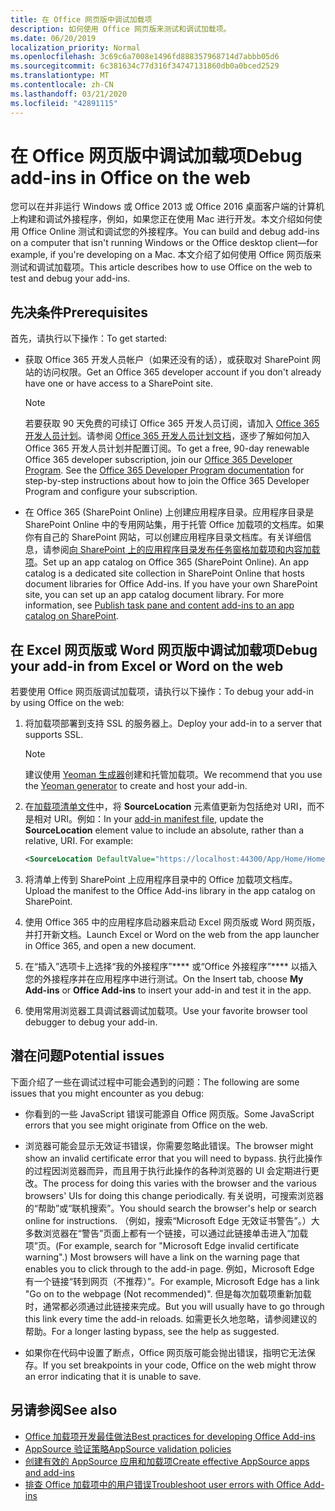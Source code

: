 ```yaml
---
title: 在 Office 网页版中调试加载项
description: 如何使用 Office 网页版来测试和调试加载项。
ms.date: 06/20/2019
localization_priority: Normal
ms.openlocfilehash: 3c69c6a7008e1496fd888357968714d7abbb05d6
ms.sourcegitcommit: 6c381634c77d316f34747131860db0a0bced2529
ms.translationtype: MT
ms.contentlocale: zh-CN
ms.lasthandoff: 03/21/2020
ms.locfileid: "42891115"
---
```

# <a name="debug-add-ins-in-office-on-the-web"></a><span data-ttu-id="e7f5f-103">在 Office 网页版中调试加载项</span><span class="sxs-lookup"><span data-stu-id="e7f5f-103">Debug add-ins in Office on the web</span></span>


<span data-ttu-id="e7f5f-104">您可以在并非运行 Windows 或 Office 2013 或 Office 2016 桌面客户端的计算机上构建和调试外接程序，例如，如果您正在使用 Mac 进行开发。本文介绍如何使用 Office Online 测试和调试您的外接程序。</span><span class="sxs-lookup"><span data-stu-id="e7f5f-104">You can build and debug add-ins on a computer that isn't running Windows or the Office desktop client&mdash;for example, if you're developing on a Mac.</span></span> <span data-ttu-id="e7f5f-105">本文介绍了如何使用 Office 网页版来测试和调试加载项。</span><span class="sxs-lookup"><span data-stu-id="e7f5f-105">This article describes how to use Office on the web to test and debug your add-ins.</span></span> 

## <a name="prerequisites"></a><span data-ttu-id="e7f5f-106">先决条件</span><span class="sxs-lookup"><span data-stu-id="e7f5f-106">Prerequisites</span></span>

<span data-ttu-id="e7f5f-107">首先，请执行以下操作：</span><span class="sxs-lookup"><span data-stu-id="e7f5f-107">To get started:</span></span>

- <span data-ttu-id="e7f5f-108">获取 Office 365 开发人员帐户（如果还没有的话），或获取对 SharePoint 网站的访问权限。</span><span class="sxs-lookup"><span data-stu-id="e7f5f-108">Get an Office 365 developer account if you don't already have one or have access to a SharePoint site.</span></span>

  > [!NOTE]
  > <span data-ttu-id="e7f5f-p102">若要获取 90 天免费的可续订 Office 365 开发人员订阅，请加入 [Office 365 开发人员计划](https://developer.microsoft.com/office/dev-program)。请参阅 [Office 365 开发人员计划文档](/office/developer-program/office-365-developer-program)，逐步了解如何加入 Office 365 开发人员计划并配置订阅。</span><span class="sxs-lookup"><span data-stu-id="e7f5f-p102">To get a free, 90-day renewable Office 365 developer subscription, join our [Office 365 Developer Program](https://developer.microsoft.com/office/dev-program). See the [Office 365 Developer Program documentation](/office/developer-program/office-365-developer-program) for step-by-step instructions about how to join the Office 365 Developer Program and configure your subscription.</span></span>

- <span data-ttu-id="e7f5f-p103">在 Office 365 (SharePoint Online) 上创建应用程序目录。应用程序目录是 SharePoint Online 中的专用网站集，用于托管 Office 加载项的文档库。如果你有自己的 SharePoint 网站，可以创建应用程序目录文档库。有关详细信息，请参阅[向 SharePoint 上的应用程序目录发布任务窗格加载项和内容加载项](../publish/publish-task-pane-and-content-add-ins-to-an-add-in-catalog.md)。</span><span class="sxs-lookup"><span data-stu-id="e7f5f-p103">Set up an app catalog on Office 365 (SharePoint Online). An app catalog is a dedicated site collection in SharePoint Online that hosts document libraries for Office Add-ins. If you have your own SharePoint site, you can set up an app catalog document library. For more information, see [Publish task pane and content add-ins to an app catalog on SharePoint](../publish/publish-task-pane-and-content-add-ins-to-an-add-in-catalog.md).</span></span>


## <a name="debug-your-add-in-from-excel-or-word-on-the-web"></a><span data-ttu-id="e7f5f-114">在 Excel 网页版或 Word 网页版中调试加载项</span><span class="sxs-lookup"><span data-stu-id="e7f5f-114">Debug your add-in from Excel or Word on the web</span></span>

<span data-ttu-id="e7f5f-115">若要使用 Office 网页版调试加载项，请执行以下操作：</span><span class="sxs-lookup"><span data-stu-id="e7f5f-115">To debug your add-in by using Office on the web:</span></span>

1. <span data-ttu-id="e7f5f-116">将加载项部署到支持 SSL 的服务器上。</span><span class="sxs-lookup"><span data-stu-id="e7f5f-116">Deploy your add-in to a server that supports SSL.</span></span>

    > [!NOTE]
    > <span data-ttu-id="e7f5f-117">建议使用 [Yeoman 生成器](https://github.com/OfficeDev/generator-office)创建和托管加载项。</span><span class="sxs-lookup"><span data-stu-id="e7f5f-117">We recommend that you use the [Yeoman generator](https://github.com/OfficeDev/generator-office) to create and host your add-in.</span></span>

2. <span data-ttu-id="e7f5f-p104">在[加载项清单文件](../develop/add-in-manifests.md)中，将 **SourceLocation** 元素值更新为包括绝对 URI，而不是相对 URI。例如：</span><span class="sxs-lookup"><span data-stu-id="e7f5f-p104">In your [add-in manifest file](../develop/add-in-manifests.md), update the **SourceLocation** element value to include an absolute, rather than a relative, URI. For example:</span></span>

    ```xml
    <SourceLocation DefaultValue="https://localhost:44300/App/Home/Home.html" />
    ```

3. <span data-ttu-id="e7f5f-120">将清单上传到 SharePoint 上应用程序目录中的 Office 加载项文档库。</span><span class="sxs-lookup"><span data-stu-id="e7f5f-120">Upload the manifest to the Office Add-ins library in the app catalog on SharePoint.</span></span>

4. <span data-ttu-id="e7f5f-121">使用 Office 365 中的应用程序启动器来启动 Excel 网页版或 Word 网页版，并打开新文档。</span><span class="sxs-lookup"><span data-stu-id="e7f5f-121">Launch Excel or Word on the web from the app launcher in Office 365, and open a new document.</span></span>

5. <span data-ttu-id="e7f5f-122">在“插入”选项卡上选择“我的外接程序”\*\*\*\* 或“Office 外接程序”\*\*\*\* 以插入您的外接程序并在应用程序中进行测试。</span><span class="sxs-lookup"><span data-stu-id="e7f5f-122">On the Insert tab, choose **My Add-ins** or **Office Add-ins** to insert your add-in and test it in the app.</span></span>

6. <span data-ttu-id="e7f5f-123">使用常用浏览器工具调试器调试加载项。</span><span class="sxs-lookup"><span data-stu-id="e7f5f-123">Use your favorite browser tool debugger to debug your add-in.</span></span>

## <a name="potential-issues"></a><span data-ttu-id="e7f5f-124">潜在问题</span><span class="sxs-lookup"><span data-stu-id="e7f5f-124">Potential issues</span></span>

<span data-ttu-id="e7f5f-125">下面介绍了一些在调试过程中可能会遇到的问题：</span><span class="sxs-lookup"><span data-stu-id="e7f5f-125">The following are some issues that you might encounter as you debug:</span></span>

- <span data-ttu-id="e7f5f-126">你看到的一些 JavaScript 错误可能源自 Office 网页版。</span><span class="sxs-lookup"><span data-stu-id="e7f5f-126">Some JavaScript errors that you see might originate from Office on the web.</span></span>

- <span data-ttu-id="e7f5f-127">浏览器可能会显示无效证书错误，你需要忽略此错误。</span><span class="sxs-lookup"><span data-stu-id="e7f5f-127">The browser might show an invalid certificate error that you will need to bypass.</span></span> <span data-ttu-id="e7f5f-128">执行此操作的过程因浏览器而异，而且用于执行此操作的各种浏览器的 UI 会定期进行更改。</span><span class="sxs-lookup"><span data-stu-id="e7f5f-128">The process for doing this varies with the browser and the various browsers' UIs for doing this change periodically.</span></span> <span data-ttu-id="e7f5f-129">有关说明，可搜索浏览器的“帮助”或“联机搜索”。</span><span class="sxs-lookup"><span data-stu-id="e7f5f-129">You should search the browser's help or search online for instructions.</span></span> <span data-ttu-id="e7f5f-130">（例如，搜索“Microsoft Edge 无效证书警告”。）大多数浏览器在“警告”页面上都有一个链接，可以通过此链接单击进入“加载项”页。</span><span class="sxs-lookup"><span data-stu-id="e7f5f-130">(For example, search for "Microsoft Edge invalid certificate warning".) Most browsers will have a link on the warning page that enables you to click through to the add-in page.</span></span> <span data-ttu-id="e7f5f-131">例如，Microsoft Edge 有一个链接“转到网页（不推荐）”。</span><span class="sxs-lookup"><span data-stu-id="e7f5f-131">For example, Microsoft Edge has a link "Go on to the webpage (Not recommended)".</span></span> <span data-ttu-id="e7f5f-132">但是每次加载项重新加载时，通常都必须通过此链接来完成。</span><span class="sxs-lookup"><span data-stu-id="e7f5f-132">But you will usually have to go through this link every time the add-in reloads.</span></span> <span data-ttu-id="e7f5f-133">如需更长久地忽略，请参阅建议的帮助。</span><span class="sxs-lookup"><span data-stu-id="e7f5f-133">For a longer lasting bypass, see the help as suggested.</span></span>

- <span data-ttu-id="e7f5f-134">如果你在代码中设置了断点，Office 网页版可能会抛出错误，指明它无法保存。</span><span class="sxs-lookup"><span data-stu-id="e7f5f-134">If you set breakpoints in your code, Office on the web might throw an error indicating that it is unable to save.</span></span>

## <a name="see-also"></a><span data-ttu-id="e7f5f-135">另请参阅</span><span class="sxs-lookup"><span data-stu-id="e7f5f-135">See also</span></span>

- [<span data-ttu-id="e7f5f-136">Office 加载项开发最佳做法</span><span class="sxs-lookup"><span data-stu-id="e7f5f-136">Best practices for developing Office Add-ins</span></span>](../concepts/add-in-development-best-practices.md)
- [<span data-ttu-id="e7f5f-137">AppSource 验证策略</span><span class="sxs-lookup"><span data-stu-id="e7f5f-137">AppSource validation policies</span></span>](/legal/marketplace/certification-policies)  
- [<span data-ttu-id="e7f5f-138">创建有效的 AppSource 应用和加载项</span><span class="sxs-lookup"><span data-stu-id="e7f5f-138">Create effective AppSource apps and add-ins</span></span>](/office/dev/store/create-effective-office-store-listings)  
- [<span data-ttu-id="e7f5f-139">排查 Office 加载项中的用户错误</span><span class="sxs-lookup"><span data-stu-id="e7f5f-139">Troubleshoot user errors with Office Add-ins</span></span>](testing-and-troubleshooting.md)
